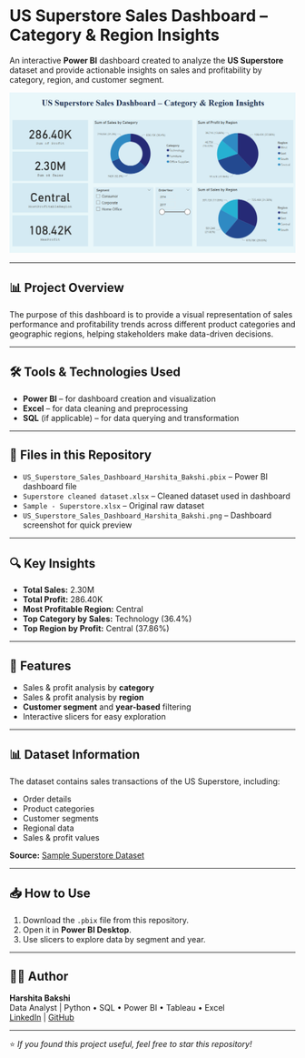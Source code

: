 # US Superstore Sales Dashboard – Category & Region Insights

An interactive **Power BI** dashboard created to analyze the **US Superstore** dataset and provide actionable insights on sales and profitability by category, region, and customer segment.  

![Dashboard Screenshot](US_Superstore_Sales_Dashboard_Harshita_Bakshi.png)

---

## 📊 Project Overview
The purpose of this dashboard is to provide a visual representation of sales performance and profitability trends across different product categories and geographic regions, helping stakeholders make data-driven decisions.

---

## 🛠 Tools & Technologies Used
- **Power BI** – for dashboard creation and visualization
- **Excel** – for data cleaning and preprocessing
- **SQL** (if applicable) – for data querying and transformation

---

## 📂 Files in this Repository
- `US_Superstore_Sales_Dashboard_Harshita_Bakshi.pbix` – Power BI dashboard file
- `Superstore cleaned dataset.xlsx` – Cleaned dataset used in dashboard
- `Sample - Superstore.xlsx` – Original raw dataset
- `US_Superstore_Sales_Dashboard_Harshita_Bakshi.png` – Dashboard screenshot for quick preview

---

## 🔍 Key Insights
- **Total Sales:** 2.30M  
- **Total Profit:** 286.40K  
- **Most Profitable Region:** Central  
- **Top Category by Sales:** Technology (36.4%)  
- **Top Region by Profit:** Central (37.86%)  

---

## 📌 Features
- Sales & profit analysis by **category**
- Sales & profit analysis by **region**
- **Customer segment** and **year-based** filtering
- Interactive slicers for easy exploration

---

## 📊 Dataset Information
The dataset contains sales transactions of the US Superstore, including:
- Order details
- Product categories
- Customer segments
- Regional data
- Sales & profit values

**Source:** [Sample Superstore Dataset](https://www.kaggle.com/datasets/vishakhachhatani/us-superstore-dataset/) 

---

## 📥 How to Use
1. Download the `.pbix` file from this repository.
2. Open it in **Power BI Desktop**.
3. Use slicers to explore data by segment and year.

---

## 👩‍💻 Author
**Harshita Bakshi**  
Data Analyst | Python • SQL • Power BI • Tableau • Excel  
[LinkedIn](https://linkedin.com/in/harshita-bakshi) | [GitHub](https://github.com/harshitabakshiiii)

---

⭐ *If you found this project useful, feel free to star this repository!*
